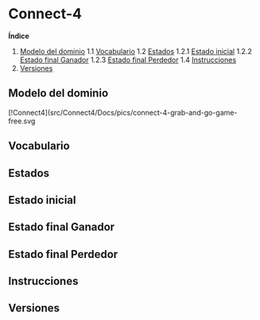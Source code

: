 # Connect-4

**Índice** 
1. [Modelo del dominio](#Modelo-del-dominio)
1.1 [Vocabulario](#Vocabulario)
1.2 [Estados](#Estados)
1.2.1 [Estado inicial](#Estado-inicial)
1.2.2 [Estado final Ganador](#Estado-final-Ganador)
1.2.3 [Estado final Perdedor](#Estado-final-Perdedor)
1.4 [Instrucciones](#Instrucciones)
2. [Versiones](#Versiones)

## Modelo del dominio

[!Connect4](src/Connect4/Docs/pics/connect-4-grab-and-go-game-free.svg

## Vocabulario

## Estados

## Estado inicial

## Estado final Ganador

## Estado final Perdedor

## Instrucciones

## Versiones
